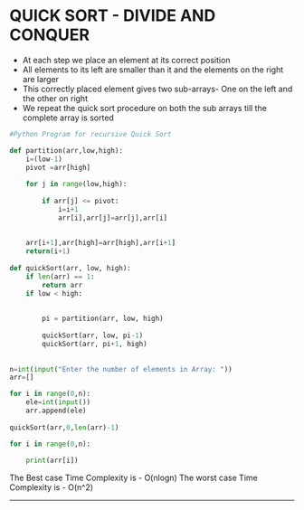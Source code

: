 # QUICK SORT - DIVIDE AND CONQUER

+ At each step we place an element at its correct position
+ All elements to its left are smaller than it and the elements on the right are larger
+ This correctly placed element gives two sub-arrays- One on the left and the other on right
+ We repeat the quick sort procedure on both the sub arrays till the complete array is sorted


``` Python
#Python Program for recursive Quick Sort

def partition(arr,low,high):
    i=(low-1)
    pivot =arr[high]
    
    for j in range(low,high):
        
        if arr[j] <= pivot:
            i=i+1
            arr[i],arr[j]=arr[j],arr[i]
        
    
    arr[i+1],arr[high]=arr[high],arr[i+1]
    return(i+1)
    
def quickSort(arr, low, high):
    if len(arr) == 1:
        return arr
    if low < high:
 
       
        pi = partition(arr, low, high)
 
        quickSort(arr, low, pi-1)
        quickSort(arr, pi+1, high)
        
        
n=int(input("Enter the number of elements in Array: "))
arr=[]

for i in range(0,n):
    ele=int(input())
    arr.append(ele)
    
quickSort(arr,0,len(arr)-1)

for i in range(0,n):
    
    print(arr[i])
```

The Best case Time Complexity is - O(nlogn)
The worst case Time Complexity is - O(n^2)

--------
